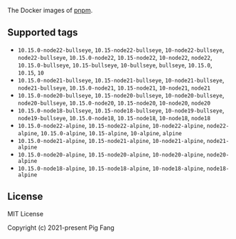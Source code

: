 The Docker images of [pnpm](https://pnpm.io).

## Supported tags

- `10.15.0-node22-bullseye`, `10.15-node22-bullseye`, `10-node22-bullseye`, `node22-bullseye`, `10.15.0-node22`, `10.15-node22`, `10-node22`, `node22`, `10.15.0-bullseye`, `10.15-bullseye`, `10-bullseye`, `bullseye`, `10.15.0`, `10.15`, `10`
- `10.15.0-node21-bullseye`, `10.15-node21-bullseye`, `10-node21-bullseye`, `node21-bullseye`, `10.15.0-node21`, `10.15-node21`, `10-node21`, `node21`
- `10.15.0-node20-bullseye`, `10.15-node20-bullseye`, `10-node20-bullseye`, `node20-bullseye`, `10.15.0-node20`, `10.15-node20`, `10-node20`, `node20`
- `10.15.0-node18-bullseye`, `10.15-node18-bullseye`, `10-node19-bullseye`, `node19-bullseye`, `10.15.0-node18`, `10.15-node18`, `10-node18`, `node18`
- `10.15.0-node22-alpine`, `10.15-node22-alpine`, `10-node22-alpine`, `node22-alpine`, `10.15.0-alpine`, `10.15-alpine`, `10-alpine`, `alpine`
- `10.15.0-node21-alpine`, `10.15-node21-alpine`, `10-node21-alpine`, `node21-alpine`
- `10.15.0-node20-alpine`, `10.15-node20-alpine`, `10-node20-alpine`, `node20-alpine`
- `10.15.0-node18-alpine`, `10.15-node18-alpine`, `10-node18-alpine`, `node18-alpine`

## License

MIT License

Copyright (c) 2021-present Pig Fang
